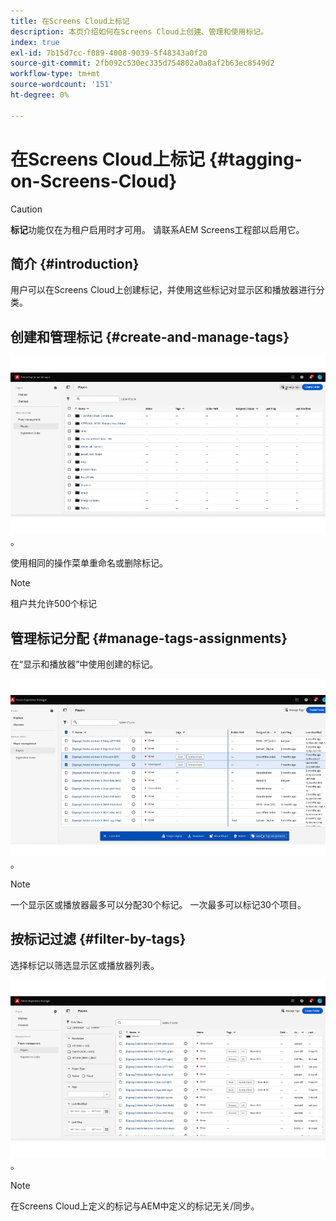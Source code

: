 ```yaml
---
title: 在Screens Cloud上标记
description: 本页介绍如何在Screens Cloud上创建、管理和使用标记。
index: true
exl-id: 7b15d7cc-f089-4008-9039-5f48343a0f20
source-git-commit: 2fb092c530ec335d754802a0a8af2b63ec8549d2
workflow-type: tm+mt
source-wordcount: '151'
ht-degree: 0%

---
```


# 在Screens Cloud上标记 {#tagging-on-Screens-Cloud}

>[!CAUTION]
>
>**标记**&#x200B;功能仅在为租户启用时才可用。 请联系AEM Screens工程部以启用它。

## 简介 {#introduction}

用户可以在Screens Cloud上创建标记，并使用这些标记对显示区和播放器进行分类。

## 创建和管理标记 {#create-and-manage-tags}

![创建标记](assets/tagging/create-tag.gif)。

使用相同的操作菜单重命名或删除标记。

>[!NOTE]
> 
> 租户共允许500个标记

## 管理标记分配 {#manage-tags-assignments}

在“显示和播放器”中使用创建的标记。

![管理标记分配](assets/tagging/assign-tags-to-players.gif)。

>[!NOTE]
>
> 一个显示区或播放器最多可以分配30个标记。
> 一次最多可以标记30个项目。

## 按标记过滤 {#filter-by-tags}

选择标记以筛选显示区或播放器列表。

![按标记筛选](assets/tagging/filter-by-tags.gif)。

>[!NOTE]
> 
> 在Screens Cloud上定义的标记与AEM中定义的标记无关/同步。
> 
